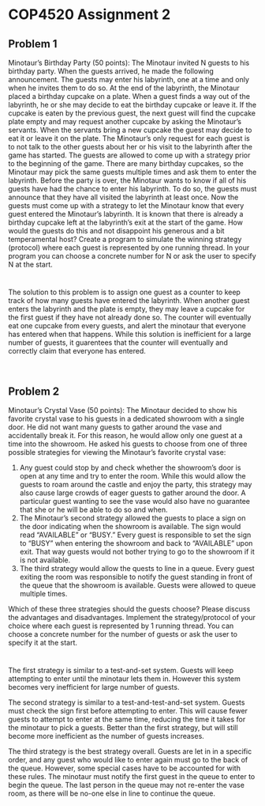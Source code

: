 # COP4520 Assignment 2
## Problem 1
Minotaur’s Birthday Party (50 points): The Minotaur invited N guests to his birthday party. When the guests arrived, he made the following announcement. The guests may enter his labyrinth, one at a time and only when he invites them to do so. At the end of the labyrinth, the Minotaur placed a birthday cupcake on a plate. When a guest finds a way out of the labyrinth, he or she may decide to eat the birthday cupcake or leave it. If the cupcake is eaten by the previous guest, the next guest will find the cupcake plate empty and may request another cupcake by asking the Minotaur’s servants. When the servants bring a new cupcake the guest may decide to eat it or leave it on the plate. The Minotaur’s only request for each guest is to not talk to the other guests about her or his visit to the labyrinth after the game has started. The guests are allowed to come up with a strategy prior to the beginning of the game. There are many birthday cupcakes, so the Minotaur may pick the same guests multiple times and ask them to enter the labyrinth. Before the party is over, the Minotaur wants to know if all of his guests have had the chance to enter his labyrinth. To do so, the guests must announce that they have all visited the labyrinth at least once. Now the guests must come up with a strategy to let the Minotaur know that every guest entered the Minotaur’s labyrinth. It is known that there is already a birthday cupcake left at the labyrinth’s exit at the start of the game. How would the guests do this and not disappoint his generous and a bit temperamental host? Create a program to simulate the winning strategy (protocol) where each guest is represented by one running thread. In your program you can choose a concrete number for N or ask the user to specify N at the start.

#

The solution to this problem is to assign one guest as a counter to keep track of how many guests have entered the labyrinth. When another guest enters the labyrinth and the plate is empty, they may leave a cupcake for the first guest if they have not already done so. The counter will eventually eat one cupcake from every guests, and alert the minotaur that everyone has entered when that happens. While this solution is inefficient for a large number of guests, it guarentees that the counter will eventually and correctly claim that everyone has entered.

<br>

## Problem 2
Minotaur’s Crystal Vase (50 points): The Minotaur decided to show his favorite crystal vase to his guests in a dedicated showroom with a single door. He did not want many guests to gather around the vase and accidentally break it. For this reason, he would allow only one guest at a time into the showroom. He asked his guests to choose from one of three possible strategies for viewing the Minotaur’s favorite crystal vase:

1) Any guest could stop by and check whether the showroom’s door is open at any time and try to enter the room. While this would allow the guests to roam around the castle and enjoy the party, this strategy may also cause large crowds of eager guests to gather around the door. A particular guest wanting to see the vase would also have no guarantee that she or he will be able to do so and when.
2) The Minotaur’s second strategy allowed the guests to place a sign on the door indicating when the showroom is available. The sign would read “AVAILABLE” or “BUSY.” Every guest is responsible to set the sign to “BUSY” when entering the showroom and back to “AVAILABLE” upon exit. That way guests would not bother trying to go to the showroom if it is not available.
3) The third strategy would allow the quests to line in a queue. Every guest exiting the room was responsible to notify the guest standing in front of the queue that the showroom is available. Guests were allowed to queue multiple times.

Which of these three strategies should the guests choose? Please discuss the advantages and disadvantages. Implement the strategy/protocol of your choice where each guest is represented by 1 running thread. You can choose a concrete number for the number of guests or ask the user to specify it at the start.

#

The first strategy is similar to a test-and-set system. Guests will keep attempting to enter until the minotaur lets them in. However this system becomes very inefficient for large number of guests.

The second strategy is similar to a test-and-test-and-set system. Guests must check the sign first before attempting to enter. This will cause fewer guests to attempt to enter at the same time, reducing the time it takes for the minotaur to pick a guests. Better than the first strategy, but will still become more inefficient as the number of guests increases.

The third strategy is the best strategy overall. Guests are let in in a specific order, and any guest who would like to enter again must go to the back of the queue. However, some special cases have to be accounted for with these rules. The minotaur must notify the first guest in the queue to enter to begin the queue. The last person in the queue may not re-enter the vase room, as there will be no-one else in line to continue the queue.

